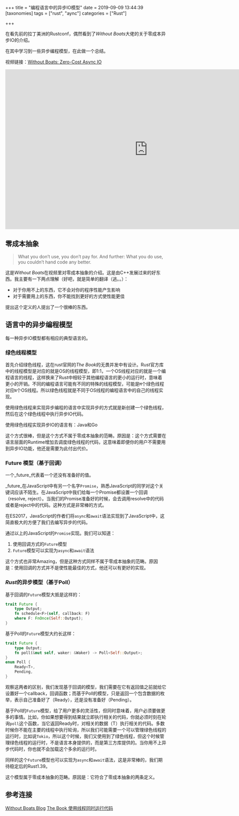 +++
title = "编程语言中的异步IO模型"
date = 2019-09-09 13:44:39
[taxonomies]
tags = ["rust", "aync"]
categories = ["Rust"]

+++

在看先前的拉丁美洲的Rustconf，偶然看到了*Without Boats*大佬的关于零成本异步IO的介绍。

在其中学习到一些异步编程模型，在此做一个总结。 

视频链接：[Without Boats: Zero-Cost Async IO](https://youtu.be/skos4B5x7qE?list=PL85XCvVPmGQjuWUNeFCgl8X2EOC_aAq5N)

<iframe width="889" height="500" src="https://www.youtube.com/embed/skos4B5x7qE?list=PL85XCvVPmGQjuWUNeFCgl8X2EOC_aAq5N" frameborder="0" allow="accelerometer; autoplay; encrypted-media; gyroscope; picture-in-picture" allowfullscreen></iframe>

<!--more-->

## 零成本抽象

> What you don’t use, you don’t pay for. And further: What you do use, you couldn’t hand code any better.

这是*Without Boats*在视频里对零成本抽象的介绍。这是由C++发展过来的好东西。我主要有一下两点理解（好吧，就是简单的翻译（逃。。）：

* 对于你用不上的东西，它不会对你的程序性能产生影响
* 对于需要用上的东西，你不能找到更好的方式使性能更佳

提出这个定义的人提出了一个很棒的东西。

## 语言中的异步编程模型

每一种异步IO模型都有相应的典型语言的。

### 绿色线程模型

首先介绍绿色线程，这在rust官网的*The Book*的无畏并发中有设计。Rust官方库中的线程模型是对应的就是OS的线程模型，即1:1，一个OS线程对应的就是一个编程语言的线程，这样换来了Rust中相较于其他编程语言的更小的运行时，意味着更小的开销。不同的编程语言可能有不同的特殊的线程模型，可能是`M`个绿色线程对应`N`个OS线程。所以绿色线程就是不同于OS线程的编程语言中的自己的线程实现。

使用绿色线程来实现异步编程的语言中实现异步的方式就是新创建一个绿色线程，然后在这个绿色线程中执行异步IO代码。

使用绿色线程实现异步IO的语言有：Java和Go

这个方式很棒，但是这个方式不属于零成本抽象的范畴。原因是：这个方式需要在语言层面的Runtime增加去调度绿色线程的代码，这意味着即便你的用户不需要用到异步IO功能，他还是需要为此付出代价。

### **Future** 模型（基于回调）

一个_future_代表着一个还没有准备好的值。

_future_在JavaScript中有另一个名字`Promise`，熟悉JavaScript的同学对这个关键词应该不陌生。在JavaScript中我们给每一个Promise都设置一个回调（resolve, reject）。当我们的Promise准备好的时候，会去调用resolve中的代码或者是reject中的代码。这种方式是非常棒的方式。

在ES2017，JavaScript的作者们将`async`和`await`语法实现到了JavaScript中，这简直极大的方便了我们去编写异步的代码。

通过以上的JavaScript的`Promise`实现。我们可以知道：
1. 使用回调方式的`Future`模型
2. `Future`模型可以实现为`async`和`await`语法

这个方式也非常Amazing，但是这种方式同样不属于零成本抽象的范畴。原因是：使用回调的方式并不是使性能最佳的方式，他还可以有更好的实现。

### *Rust*的异步模型（基于Poll）

基于回调的`Future`模型大抵是这样的：
```rust
trait Future {
    type Output;
    fn schedule<F>(self, callback: F)
    where F: FnOnce(Self::Output);
}
```
基于Poll的`Future`模型大约长这样：
```rust
trait Future {
    type Output;
    fn poll(&mut self, waker: &Waker) -> Poll<Self::Output>;
}
enum Poll {
    Ready<T>,
    Pending,
}
```
观察这两者的区别，我们发现基于回调的模型，我们需要在它有返回值之前就给它设置好一个callback，回调函数；而基于Poll的模型，只是返回一个包含数据的枚举，表示自己准备好了（Ready<T>），还是没有准备好（Pending）。

基于Poll的`Future`模型，给了用户更多的灵活性，但同时意味着，用户必须要做更多的事情。比如，你如果想要得到结果就立即执行相关的代码，你就必须时刻在轮询`poll`这个函数，当它返回Ready时，对相关的数据（T）执行相关的代码。多数时候你不能在主要的线程中执行轮询，所以我们可能需要一个可以管理绿色线程的运行时，比如说`Tokio`，所以这个时候，我们又使用到了绿色线程，但这个时候管理绿色线程的运行时，不是语言本身提供的，而是第三方库提供的。当你用不上异步代码时，你也就不会加载这个多余的运行时。

同样的这个`Future`模型也可以实现为`async`和`await`语法，这是非常棒的，我们期待稳定后的Rust1.39。

这个模型属于零成本抽象的范畴。原因是：它符合了零成本抽象的两条定义。

## 参考连接

[Without Boats Blog](https://boats.gitlab.io/blog/)
[The Book 使用线程同时运行代码](https://rustlang-cn.org/office/rust/book/concurrency/ch16-01-threads.html)
